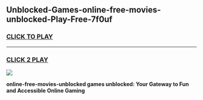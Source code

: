 
## Unblocked-Games-online-free-movies-unblocked-Play-Free-7f0uf
<h3>
<a href="https://premium76.site?title=online-free-movies-unblocked&ref=23A">CLICK TO PLAY</a></h3>
<hr>

<h3>
<a href="https://premium76.site?title=online-free-movies-unblocked&ref=23A">CLICK 2 PLAY</a>
  
</h3>

<a href="https://premium76.site?title=online-free-movies-unblocked&ref=23A"><img src="https://clearcache.store/games.png"></a>


**online-free-movies-unblocked games unblocked: Your Gateway to Fun and Accessible Online Gaming**
